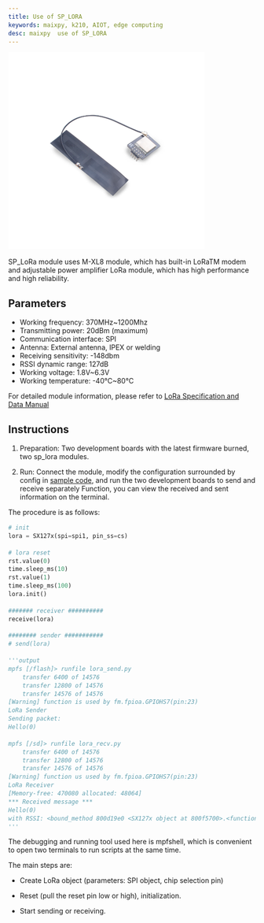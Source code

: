```yaml
---
title: Use of SP_LORA
keywords: maixpy, k210, AIOT, edge computing
desc: maixpy  use of SP_LORA
---
```



<img src="../../../assets/hardware/module_spmod/sp_lora.png"/>

SP_LoRa module uses M-XL8 module, which has built-in LoRaTM modem and adjustable power amplifier LoRa module, which has high performance and high reliability.

## Parameters

* Working frequency: 370MHz~1200Mhz
* Transmitting power: 20dBm (maximum)
* Communication interface: SPI
* Antenna: External antenna, IPEX or welding
* Receiving sensitivity: -148dbm
* RSSI dynamic range: 127dB
* Working voltage: 1.8V~6.3V
* Working temperature: -40°C~80°C

For detailed module information, please refer to [LoRa Specification and Data Manual](http://api.dl.sipeed.com/shareURL/MAIX/HDK/sp_mod/sp_lora)

## Instructions

1. Preparation: Two development boards with the latest firmware burned, two sp_lora modules.

2. Run: Connect the module, modify the configuration surrounded by config in [sample code](https://github.com/sipeed/MaixPy-v1_scripts/tree/master/modules/spmod/sp_lora), and run the two development boards to send and receive separately Function, you can view the received and sent information on the terminal.

The procedure is as follows:

```python
# init
lora = SX127x(spi=spi1, pin_ss=cs)

# lora reset
rst.value(0)
time.sleep_ms(10)
rst.value(1)
time.sleep_ms(100)
lora.init()

####### receiver ##########
receive(lora)

######## sender ###########
# send(lora)

'''output
mpfs [/flash]> runfile lora_send.py
    transfer 6400 of 14576
    transfer 12800 of 14576
    transfer 14576 of 14576
[Warning] function is used by fm.fpioa.GPIOHS7(pin:23)
LoRa Sender
Sending packet:
Hello(0)

mpfs [/sd]> runfile lora_recv.py
    transfer 6400 of 14576
    transfer 12800 of 14576
    transfer 14576 of 14576
[Warning] function us used by fm.fpioa.GPIOHS7(pin:23)
LoRa Receiver
[Memory-free: 470080 allocated: 48064]
*** Received message ***
Hello(0)
with RSSI: <bound_method 800d19e0 <SX127x object at 800f5700>.<function packetRssi at 0x800d3180>>
'''
```

The debugging and running tool used here is mpfshell, which is convenient to open two terminals to run scripts at the same time.

The main steps are:

* Create LoRa object (parameters: SPI object, chip selection pin)

* Reset (pull the reset pin low or high), initialization.
  
* Start sending or receiving.
